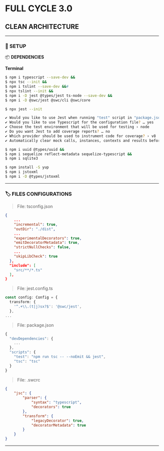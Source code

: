 # FULL CYCLE 3.0

## CLEAN ARCHITECTURE

---

### 🔩️ SETUP

📦️ **DEPENDENCIES**

**Terminal**

```bash
$ npm i typescript --save-dev &&   
$ npx tsc --init &&
$ npm i tslint --save-dev &&#
$ npx tslint --init &&
$ npm i -D jest @types/jest ts-node --save-dev &&
$ npm i -D @swc/jest @swc/cli @swc/core 

$ npx jest --init

✔ Would you like to use Jest when running "test" script in "package.json"? … yes
✔ Would you like to use Typescript for the configuration file? … yes
✔ Choose the test environment that will be used for testing › node
✔ Do you want Jest to add coverage reports? … no
✔ Which provider should be used to instrument code for coverage? › v8
✔ Automatically clear mock calls, instances, contexts and results before every test? … yes

$ npm i uuid @types/uuid &&
$ npm i sequelize reflect-metadata sequelize-typescript &&
$ npm i sqlite3

$ npm install -S yup
$ npm i jstoxml
$ npm i -D @types/jstoxml
```

---


### 🏷️ FILES CONFIGURATIONS

> File: tsconfig.json

```json
{
    ...
	"incremental": true,  
    "outDir": "./dist",	
	...
    "experimentalDecorators": true, 
    "emitDecoratorMetadata": true,  
    "strictNullChecks": false, 
    ...	
    "skipLibCheck": true    
  },
  "include": [
    "src/**/*.ts"
  ],
}
```

> File: jest.config.ts

```ts
const config: Config = {
  transform: {
    '^.+\\.(t|j)sx?$': '@swc/jest',
  },  
...
```

> File: package.json

```js
{
  "devDependencies": {
    ...
  },
  "scripts": {
    "test": "npm run tsc -- --noEmit && jest",
    "tsc": "tsc"
  }
}
```

> File: .swcrc

```json
{
    "jsc": {
        "parser": {
            "syntax": "typescript",
            "decorators": true        
        },
        "transform": {
            "legacyDecorator": true,
            "decoratorMetadata": true
        }
    }
}
```

---
